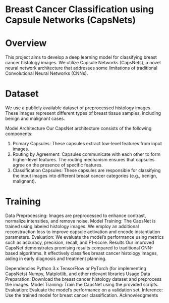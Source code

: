 # Breast Cancer Classification using Capsule Networks (CapsNets)
# Overview
This project aims to develop a deep learning model for classifying breast cancer histology images. We utilize Capsule Networks (CapsNets), a novel neural network architecture that addresses some limitations of traditional Convolutional Neural Networks (CNNs).

# Dataset
We use a publicly available dataset of preprocessed histology images. These images represent different types of breast tissue samples, including benign and malignant cases.

Model Architecture
Our CapsNet architecture consists of the following components:

1. Primary Capsules: These capsules extract low-level features from input images.
2. Routing by Agreement: Capsules communicate with each other to form higher-level features. The routing mechanism ensures that capsules agree on the presence of specific features.
3. Classification Capsules: These capsules are responsible for classifying the input images into different breast cancer categories (e.g., benign, malignant).


# Training
Data Preprocessing: Images are preprocessed to enhance contrast, normalize intensities, and remove noise.
Model Training: The CapsNet is trained using labeled histology images. We employ an additional reconstruction loss to improve capsule activation and encode instantiation parameters.
Evaluation: We evaluate the model’s performance using metrics such as accuracy, precision, recall, and F1-score.
Results
Our improved CapsNet demonstrates promising results compared to traditional CNN-based algorithms. It effectively classifies breast cancer histology images, aiding in early diagnosis and treatment planning.

Dependencies
Python 3.x
TensorFlow or PyTorch (for implementing CapsNets)
Numpy, Matplotlib, and other relevant libraries
Usage
Data Preparation: Download the breast cancer histology dataset and preprocess the images.
Model Training: Train the CapsNet using the provided scripts.
Evaluation: Evaluate the model’s performance on a validation set.
Inference: Use the trained model for breast cancer classification.
Acknowledgments
